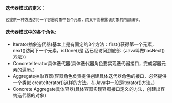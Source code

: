 #### 迭代器模式的定义：
``它提供一种方法访问一个容器对象中各个元素，而又不需暴露该对象的内部细节。``
#### 迭代器模式中的各个角色:
* Iterator抽象迭代器(基本上是有固定的3个方法：first()获得第一个元素，next()访问下一个元素，isDone()是
                否已经访问到底部（Java叫做hasNext()方法）)
* ConcreteIterator具体迭代器(具体迭代器角色要实现迭代器接口，完成容器元素的遍历。)
* Aggregate抽象容器(容器角色负责提供创建具体迭代器角色的接口，必然提供一个类似
                createIterator()这样的方法，在Java中一般是iterator()方法。)
* Concrete Aggregate具体容器(具体容器实现容器接口定义的方法，创建出容纳迭代器的对象)